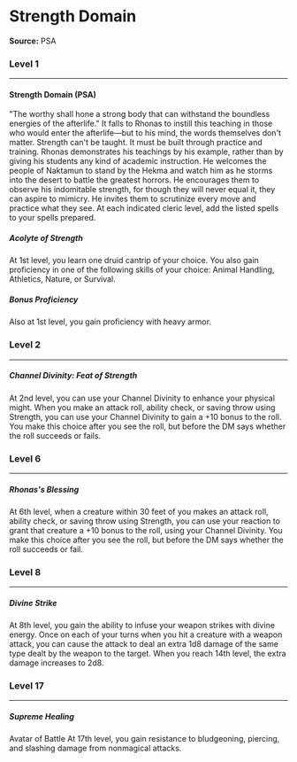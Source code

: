 # Strength Domain

**Source:** PSA


### Level 1
---
#### Strength Domain (PSA)
"The worthy shall hone a strong body that can withstand the boundless energies of the afterlife."
It falls to Rhonas to instill this teaching in those who would enter the afterlife—but to his mind, the words themselves don't matter. Strength can't be taught. It must be built through practice and training. Rhonas demonstrates his teachings by his example, rather than by giving his students any kind of academic instruction. He welcomes the people of Naktamun to stand by the Hekma and watch him as he storms into the desert to battle the greatest horrors. He encourages them to observe his indomitable strength, for though they will never equal it, they can aspire to mimicry. He invites them to scrutinize every move and practice what they see.
At each indicated cleric level, add the listed spells to your spells prepared.

##### **Acolyte of Strength**
At 1st level, you learn one druid cantrip of your choice. You also gain proficiency in one of the following skills of your choice: Animal Handling, Athletics, Nature, or Survival.

##### **Bonus Proficiency**
Also at 1st level, you gain proficiency with heavy armor.

### Level 2
---
##### **Channel Divinity: Feat of Strength**
At 2nd level, you can use your Channel Divinity to enhance your physical might. When you make an attack roll, ability check, or saving throw using Strength, you can use your Channel Divinity to gain a +10 bonus to the roll. You make this choice after you see the roll, but before the DM says whether the roll succeeds or fails.

### Level 6
---
##### **Rhonas's Blessing**
At 6th level, when a creature within 30 feet of you makes an attack roll, ability check, or saving throw using Strength, you can use your reaction to grant that creature a +10 bonus to the roll, using your Channel Divinity. You make this choice after you see the roll, but before the DM says whether the roll succeeds or fail.

### Level 8
---
##### **Divine Strike**
At 8th level, you gain the ability to infuse your weapon strikes with divine energy. Once on each of your turns when you hit a creature with a weapon attack, you can cause the attack to deal an extra 1d8 damage of the same type dealt by the weapon to the target. When you reach 14th level, the extra damage increases to 2d8.

### Level 17
---
##### **Supreme Healing**
Avatar of Battle At 17th level, you gain resistance to bludgeoning, piercing, and slashing damage from nonmagical attacks.